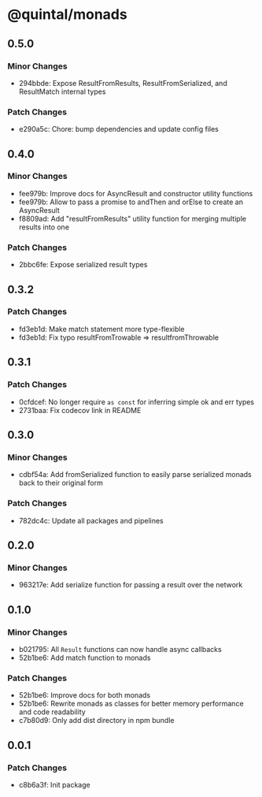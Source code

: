 # @quintal/monads

## 0.5.0

### Minor Changes

- 294bbde: Expose ResultFromResults, ResultFromSerialized, and ResultMatch internal types

### Patch Changes

- e290a5c: Chore: bump dependencies and update config files

## 0.4.0

### Minor Changes

- fee979b: Improve docs for AsyncResult and constructor utility functions
- fee979b: Allow to pass a promise to andThen and orElse to create an AsyncResult
- f8809ad: Add "resultFromResults" utility function for merging multiple results into one

### Patch Changes

- 2bbc6fe: Expose serialized result types

## 0.3.2

### Patch Changes

- fd3eb1d: Make match statement more type-flexible
- fd3eb1d: Fix typo resultFromTrowable => resultfromThrowable

## 0.3.1

### Patch Changes

- 0cfdcef: No longer require `as const` for inferring simple ok and err types
- 2731baa: Fix codecov link in README

## 0.3.0

### Minor Changes

- cdbf54a: Add fromSerialized function to easily parse serialized monads back to their original form

### Patch Changes

- 782dc4c: Update all packages and pipelines

## 0.2.0

### Minor Changes

- 963217e: Add serialize function for passing a result over the network

## 0.1.0

### Minor Changes

- b021795: All `Result` functions can now handle async callbacks
- 52b1be6: Add match function to monads

### Patch Changes

- 52b1be6: Improve docs for both monads
- 52b1be6: Rewrite monads as classes for better memory performance and code readability
- c7b80d9: Only add dist directory in npm bundle

## 0.0.1

### Patch Changes

- c8b6a3f: Init package
